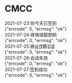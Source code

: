 # CMCC

  
2021-07-23:你今天已签到  
{"errcode": 0, "errmsg": "ok"}  
2021-07-24:绛惧埌鎴愬姛  
{"errcode": 0, "errmsg": "ok"}  
2021-07-25:鴉싪캕鸚길븞  
{"errcode": 0, "errmsg": "ok"}  
2021-07-26:会话失效  
{"errcode": 0, "errmsg": "ok"}  
2021-07-27:签到成功  
{"errcode": 0, "errmsg": "ok"}